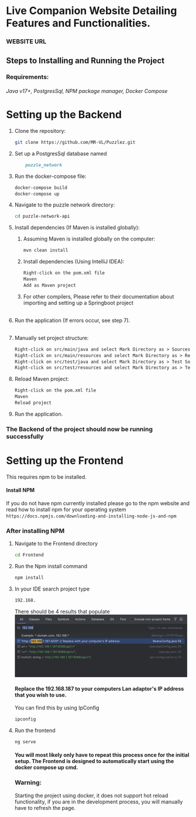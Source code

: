 # Live Companion Website Detailing Features and Functionalities. 
### WEBSITE URL
## Steps to Installing and Running the Project
### Requirements: 
###### Java v17+, PostgresSql, NPM package manager, Docker Compose
# Setting up the Backend
1. Clone the repository:
    ```bash
    git clone https://github.com/MR-VL/Puzzlez.git
    ```
2. Set up a PostgresSql database named
    ```markdown
        puzzle_network
   ```
   
3. Run the docker-compose file:
    ```bash
    docker-compose build
    docker-compose up
    ```

4. Navigate to the puzzle network directory:
    ```bash
    cd puzzle-network-api
    ```

5. Install dependencies (If Maven is installed globally):
    1. Assuming Maven is installed globally on the computer:
        ```bash
        mvn clean install
        ```

    2. Install dependencies (Using IntelliJ IDEA):
        ```markdown
        Right-click on the pom.xml file
        Maven
        Add as Maven project
        ```
    3. For other compilers, Please refer to their documentation about importing and setting up a Springboot project <br><br>
6. Run the application (If errors occur, see step 7).<br><br>

7. Manually set project structure:
    ```markdown
    Right-click on src/main/java and select Mark Directory as > Sources Root.
    Right-click on src/main/resources and select Mark Directory as > Resources Root.
    Right-click on src/test/java and select Mark Directory as > Test Sources Root.
    Right-click on src/test/resources and select Mark Directory as > Test Resources Root.
    ```

8. Reload Maven project:
    ```markdown
    Right-click on the pom.xml file
    Maven
    Reload project
    ```
9. Run the application.

### The Backend of the project should now be running successfully

# Setting up the Frontend
This requires npm to be installed.
#### Install NPM
If you do not have npm currently installed please go to the npm website and read how to install npm for your operating system
    ```
    https://docs.npmjs.com/downloading-and-installing-node-js-and-npm
    ```
### After installing NPM

1. Navigate to the Frontend directory
    ```bash 
    cd Frontend
   ```
   
2. Run the Npm install command
    ```bash
   npm install
   ```
3. In your IDE search project type 
    ```markdown
   192.168.
   ```
   There should be 4 results that populate<br>
    ![img_1.png](img_1.png)

    #### Replace the 192.168.187 to your computers Lan adaptor's IP address that you wish to use.
    You can find this by using IpConfig
    ```bash
    ipconfig
   ```
4. Run the frontend 
    ```bash
   ng serve
   ```
    #### You will most likely only have to repeat this process once for the initial setup. The Frontend is designed to automatically start using the docker compose up cmd.
    ### Warning: 
    
    Starting the project using docker, it does not support hot reload functionality, if you are in the development process, you will manually have to refresh the page.

  